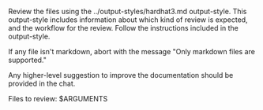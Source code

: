 Review the files using the ../output-styles/hardhat3.md output-style. This output-style includes information about which kind of review is expected, and the workflow for the review. Follow the instructions included in the output-style.

If any file isn't markdown, abort with the message "Only markdown files are supported."

Any higher-level suggestion to improve the documentation should be provided in the chat.

Files to review: $ARGUMENTS
